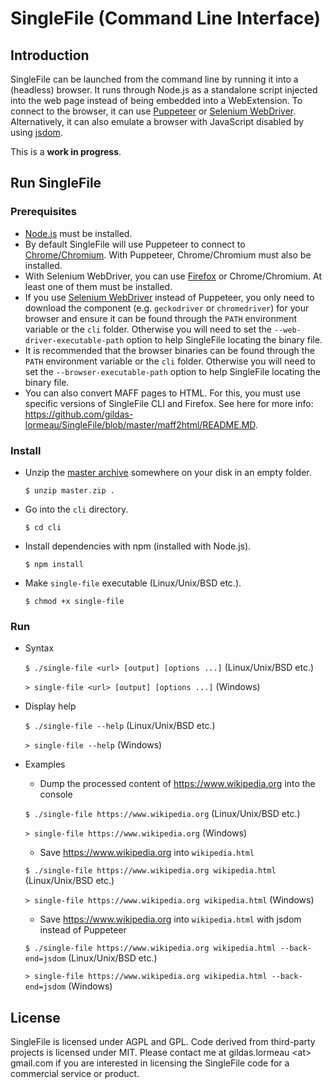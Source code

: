 # SingleFile (Command Line Interface)

## Introduction

SingleFile can be launched from the command line by running it into a (headless) browser. It runs through Node.js as a standalone script injected into the web page instead of being embedded into a WebExtension. To connect to the browser, it can use [Puppeteer](https://github.com/GoogleChrome/puppeteer) or [Selenium WebDriver](https://www.npmjs.com/package/selenium-webdriver). Alternatively, it can also emulate a browser with JavaScript disabled by using [jsdom](https://github.com/jsdom/jsdom).

This is a **work in progress**.

## Run SingleFile

### Prerequisites

- [Node.js](https://nodejs.org) must be installed. 
- By default SingleFile will use Puppeteer to connect to [Chrome/Chromium](https://www.google.com/chrome/). With Puppeteer, Chrome/Chromium must also be installed. 
- With Selenium WebDriver, you can use [Firefox](https://www.mozilla.org/en/firefox/new/) or Chrome/Chromium. At least one of them must be installed. 
- If you use [Selenium WebDriver](https://www.npmjs.com/package/selenium-webdriver) instead of Puppeteer, you only need to download the component (e.g. `geckodriver` or `chromedriver`) for your browser and ensure it can be found through the `PATH` environment variable or the `cli` folder. Otherwise you will need to set the `--web-driver-executable-path` option to help SingleFile locating the binary file.
- It is recommended that the browser binaries can be found through the `PATH` environment variable or the `cli` folder. Otherwise you will need to set the `--browser-executable-path` option to help SingleFile locating the binary file.
 - You can also convert MAFF pages to HTML. For this, you must use specific versions of SingleFile CLI and Firefox. See here for more info: https://github.com/gildas-lormeau/SingleFile/blob/master/maff2html/README.MD.

### Install

- Unzip the [master archive](https://github.com/gildas-lormeau/SingleFile/archive/master.zip) somewhere on your disk in an empty folder.

  `$ unzip master.zip .`
  
- Go into the `cli` directory.

  `$ cd cli`
  
- Install dependencies with npm (installed with Node.js).

  `$ npm install`
  
- Make `single-file` executable (Linux/Unix/BSD etc.).

  `$ chmod +x single-file`

### Run

- Syntax
 
  `$ ./single-file <url> [output] [options ...]` (Linux/Unix/BSD etc.)

  `> single-file <url> [output] [options ...]` (Windows)    

- Display help

  `$ ./single-file --help` (Linux/Unix/BSD etc.)

  `> single-file --help` (Windows)

- Examples

  - Dump the processed content of https://www.wikipedia.org into the console

  `$ ./single-file https://www.wikipedia.org` (Linux/Unix/BSD etc.)

  `> single-file https://www.wikipedia.org` (Windows)

  - Save https://www.wikipedia.org into `wikipedia.html`

  `$ ./single-file https://www.wikipedia.org wikipedia.html` (Linux/Unix/BSD etc.)
  
  `> single-file https://www.wikipedia.org wikipedia.html` (Windows)

  - Save https://www.wikipedia.org into `wikipedia.html` with jsdom instead of Puppeteer

  `$ ./single-file https://www.wikipedia.org wikipedia.html --back-end=jsdom` (Linux/Unix/BSD etc.)
  
  `> single-file https://www.wikipedia.org wikipedia.html --back-end=jsdom` (Windows)
  
## License

SingleFile is licensed under AGPL and GPL. Code derived from third-party projects is licensed under MIT. Please contact me at gildas.lormeau &lt;at&gt; gmail.com if you are interested in licensing the SingleFile code for a commercial service or product.
